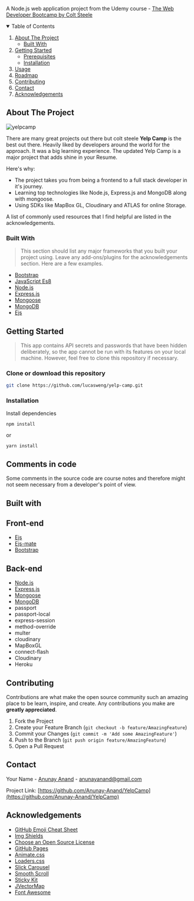 A Node.js web application project from the Udemy course - <a href="https://www.udemy.com/the-web-developer-bootcamp/">The Web Developer Bootcamp by Colt Steele</a>


<!-- TABLE OF CONTENTS -->
<details open="open">
  <summary>Table of Contents</summary>
  <ol>
    <li>
      <a href="#about-the-project">About The Project</a>
      <ul>
        <li><a href="#built-with">Built With</a></li>
      </ul>
    </li>
    <li>
      <a href="#getting-started">Getting Started</a>
      <ul>
        <li><a href="#prerequisites">Prerequisites</a></li>
        <li><a href="#installation">Installation</a></li>
      </ul>
    </li>
    <li><a href="#usage">Usage</a></li>
    <li><a href="#roadmap">Roadmap</a></li>
    <li><a href="#contributing">Contributing</a></li>
    <!-- <li><a href="#license">License</a></li> -->
    <li><a href="#contact">Contact</a></li>
    <li><a href="#acknowledgements">Acknowledgements</a></li>
  </ol>
</details>



<!-- ABOUT THE PROJECT -->
## About The Project

![yelpcamp](https://user-images.githubusercontent.com/55958223/127369728-6c996a75-4de6-4c21-b9e9-3c396b17c759.png)

There are many great projects out there but colt steele <strong>Yelp Camp</strong> is the best out there. Heavily liked by developers around the world for the approach. It was a big learning experience. The updated Yelp Camp is a major project that adds shine in your Resume.

Here's why:
* The project takes you from being a frontend to a full stack developer in it's journey.
* Learning top technologies like Node.js, Express.js and MongoDB along with mongoose.
* Using SDKs like MapBox GL, Cloudinary and ATLAS for online Storage.

A list of commonly used resources that I find helpful are listed in the acknowledgements.

### Built With

> This section should list any major frameworks that you built your project using. Leave any add-ons/plugins for the acknowledgements section. Here are a few examples.
* [Bootstrap](https://getbootstrap.com)
* [JavaScript Es8](https://www.javascript.com/)
* [Node.js](https://nodejs.org/en/)
* [Express.js](https://expressjs.com/)
* [Mongoose](https://mongoosejs.com/)
* [MongoDB](https://www.mongodb.com/)
* [Ejs](https://ejs.co/)



<!-- GETTING STARTED -->
## Getting Started

> This app contains API secrets and passwords that have been hidden deliberately, so the app cannot be run with its features on your local machine. However, feel free to clone this repository if necessary.

### Clone or download this repository

  ```sh
  git clone https://github.com/lucasweng/yelp-camp.git
  ```

### Installation

Install dependencies

```
npm install
```

or

```
yarn install
```


<!-- USAGE EXAMPLES -->

## Comments in code
Some comments in the source code are course notes and therefore might not seem necessary from a developer's point of view.


<!-- Built With -->
## Built with

## Front-end
* [Ejs](https://ejs.co/)
* [Ejs-mate](https://www.npmjs.com/package/ejs-mate)
* [Bootstrap](https://getbootstrap.com)

## Back-end
* [Node.js](https://nodejs.org/en/)
* [Express.js](https://expressjs.com/)
* [Mongoose](https://mongoosejs.com/)
* [MongoDB](https://www.mongodb.com/)
* passport
* passport-local
* express-session
* method-override
* multer
* cloudinary
* MapBoxGL
* connect-flash
* Cloudinary
* Heroku



<!-- CONTRIBUTING -->
## Contributing

Contributions are what make the open source community such an amazing place to be learn, inspire, and create. Any contributions you make are **greatly appreciated**.

1. Fork the Project
2. Create your Feature Branch (`git checkout -b feature/AmazingFeature`)
3. Commit your Changes (`git commit -m 'Add some AmazingFeature'`)
4. Push to the Branch (`git push origin feature/AmazingFeature`)
5. Open a Pull Request



<!-- LICENSE -->
<!-- ## License -->

<!-- Distributed under the MIT License. See `LICENSE` for more information. -->

<!-- CONTACT -->
## Contact

Your Name - [Anunay Anand](https://www.linkedin.com/in/anunay-anand/) - anunayanand@gmail.com

Project Link: [https://github.com/Anunay-Anand/YelpCamp](https://github.com/Anunay-Anand/YelpCamp)



<!-- ACKNOWLEDGEMENTS -->
## Acknowledgements
* [GitHub Emoji Cheat Sheet](https://www.webpagefx.com/tools/emoji-cheat-sheet)
* [Img Shields](https://shields.io)
* [Choose an Open Source License](https://choosealicense.com)
* [GitHub Pages](https://pages.github.com)
* [Animate.css](https://daneden.github.io/animate.css)
* [Loaders.css](https://connoratherton.com/loaders)
* [Slick Carousel](https://kenwheeler.github.io/slick)
* [Smooth Scroll](https://github.com/cferdinandi/smooth-scroll)
* [Sticky Kit](http://leafo.net/sticky-kit)
* [JVectorMap](http://jvectormap.com)
* [Font Awesome](https://fontawesome.com)
